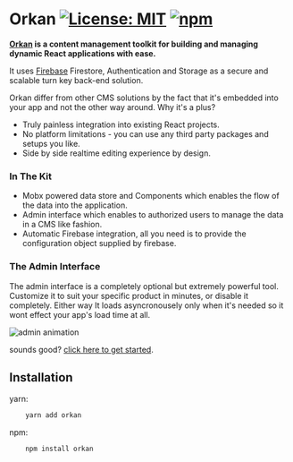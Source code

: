 # Orkan [![License: MIT](https://img.shields.io/badge/License-MIT-yellow.svg)](https://opensource.org/licenses/MIT) [![npm](https://img.shields.io/npm/v/orkan.svg)](https://www.npmjs.com/package/orkan)

__[Orkan](https://www.orkanjs.com) is a content management toolkit for building and managing dynamic React applications with ease.__

It uses [Firebase](https://firebase.google.com) Firestore, Authentication and Storage as a secure and scalable turn key back-end solution.

Orkan differ from other CMS solutions by the fact that it's embedded into your app and not the other way around. Why it's a plus?
- Truly painless integration into existing React projects. 
- No platform limitations - you can use any third party packages and setups you like.
- Side by side realtime editing experience by design.

### In The Kit
- Mobx powered data store and Components which enables the flow of the data into the application.
- Admin interface which enables to authorized users to manage the data in a CMS like fashion.
- Automatic Firebase integration, all you need is to provide the configuration object supplied by firebase.


### The Admin Interface
The admin interface is a completely optional but extremely powerful tool. 
Customize it to suit your specific product in minutes, or disable it completely. 
Either way It loads asyncronousely only when it's needed so it wont effect your app's load time at all.

![admin animation](https://media.giphy.com/media/2yrXFig5t0327dDnDp/giphy.gif)

sounds good? [click here to get started](https://www.orkanjs.com/docs/getting-started).

## Installation
yarn:
```bash
    yarn add orkan
```
npm:
```bash
    npm install orkan
```

